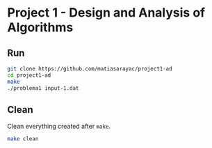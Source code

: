 Project 1 - Design and Analysis of Algorithms
=========

Run
---

```sh
git clone https://github.com/matiasarayac/project1-ad
cd project1-ad
make
./problema1 input-1.dat
```


Clean
-----
Clean everything created after `make`.

```sh
make clean
```
